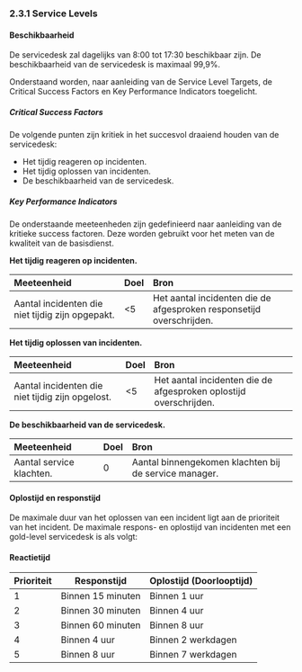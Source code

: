 ### 2.3.1 Service Levels

#### Beschikbaarheid

De servicedesk zal dagelijks van 8:00 tot 17:30 beschikbaar zijn. De beschikbaarheid van de servicedesk is maximaal 99,9%.

Onderstaand worden, naar aanleiding van de Service Level Targets, de Critical Success Factors en Key Performance Indicators toegelicht.

##### Critical Success Factors

De volgende punten zijn kritiek in het succesvol draaiend houden van de servicedesk:

* Het tijdig reageren op incidenten.
* Het tijdig oplossen van incidenten.
* De beschikbaarheid van de servicedesk.

##### Key Performance Indicators

De onderstaande meeteenheden zijn gedefinieerd naar aanleiding van de kritieke success factoren. Deze worden gebruikt voor het meten van de kwaliteit van de basisdienst.

__Het tijdig reageren op incidenten.__

| Meeteenheid                                      | Doel | Bron                                                                 |
| :----------                                      | :--- | :---                                                                 |
| Aantal incidenten die niet tijdig zijn opgepakt. | <5   | Het aantal incidenten die de afgesproken responsetijd overschrijden. |

__Het tijdig oplossen van incidenten.__

| Meeteenheid                                      | Doel | Bron                                                              |
| :----------                                      | :--  | :---                                                              |
| Aantal incidenten die niet tijdig zijn opgelost. | <5   | Het aantal incidenten die de afgesproken oplostijd overschrijden. |

__De beschikbaarheid van de servicedesk.__

| Meeteenheid              | Doel | Bron                                                  |
| :----------              | :--  | :---                                                  |
| Aantal service klachten. | 0    | Aantal binnengekomen klachten bij de service manager. |

#### Oplostijd en responstijd

De maximale duur van het oplossen van een incident ligt aan de prioriteit van het incident. De maximale respons- en oplostijd van incidenten met een gold-level servicedesk is als volgt:

#### Reactietijd

| Prioriteit   | Responstijd       | Oplostijd (Doorlooptijd)  |
| ------------ | ------------      | ------------------------- |
| 1            | Binnen 15 minuten | Binnen 1 uur              |
| 2            | Binnen 30 minuten | Binnen 4 uur              |
| 3            | Binnen 60 minuten | Binnen 8 uur              |
| 4            | Binnen 4 uur      | Binnen 2 werkdagen        |
| 5            | Binnen 8 uur      | Binnen 7 werkdagen        |
